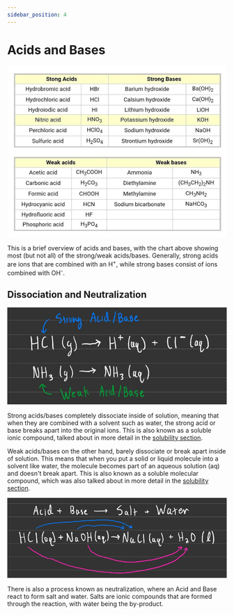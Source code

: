 ```yaml
---
sidebar_position: 4
---
```


# Acids and Bases

![Acids and Bases Chart](/img/acids-bases-chart.jpg)

This is a brief overview of acids and bases, with the chart above showing most (but not all) of the strong/weak acids/bases. Generally, strong acids are ions that are combined with an H<sup>+</sup>, while strong bases consist of ions combined with OH<sup>-</sup>.

## Dissociation and Neutralization

![Dissocation Example](/img/dissociation-example.jpg)

Strong acids/bases completely dissociate inside of solution, meaning that when they are combined with a solvent such as water, the strong acid or base breaks apart into the original ions. This is also known as a soluble ionic compound, talked about in more detail in the [solubility section](/docs/chemistry-guide/chapter-three/solubility.md).

Weak acids/bases on the other hand, barely dissociate or break apart inside of solution. This means that when you put a solid or liquid molecule into a solvent like water, the molecule becomes part of an aqueous solution (aq) and doesn't break apart. This is also known as a soluble molecular compound, which was also talked about in more detail in the [solubility section](/docs/chemistry-guide/chapter-three/solubility.md).

![Neutralization Example](/img/neutralization-example.jpg)

There is also a process known as neutralization, where an Acid and Base react to form salt and water. Salts are ionic compounds that are formed through the reaction, with water being the by-product.